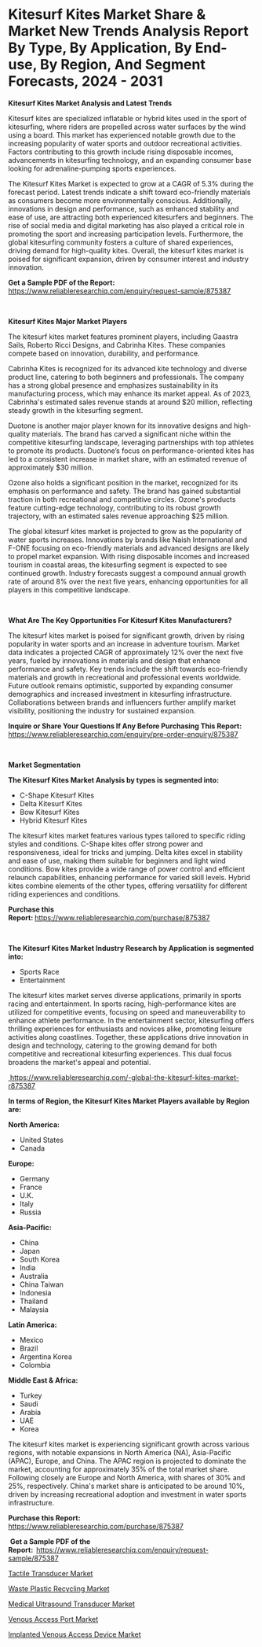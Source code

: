 <p><h1>Kitesurf Kites Market Share & Market New Trends Analysis Report By Type, By Application, By End-use, By Region, And Segment Forecasts, 2024 - 2031</h1></p><p><strong>Kitesurf Kites Market Analysis and Latest Trends</strong></p>
<p><p>Kitesurf kites are specialized inflatable or hybrid kites used in the sport of kitesurfing, where riders are propelled across water surfaces by the wind using a board. This market has experienced notable growth due to the increasing popularity of water sports and outdoor recreational activities. Factors contributing to this growth include rising disposable incomes, advancements in kitesurfing technology, and an expanding consumer base looking for adrenaline-pumping sports experiences.</p><p>The Kitesurf Kites Market is expected to grow at a CAGR of 5.3% during the forecast period. Latest trends indicate a shift toward eco-friendly materials as consumers become more environmentally conscious. Additionally, innovations in design and performance, such as enhanced stability and ease of use, are attracting both experienced kitesurfers and beginners. The rise of social media and digital marketing has also played a critical role in promoting the sport and increasing participation levels. Furthermore, the global kitesurfing community fosters a culture of shared experiences, driving demand for high-quality kites. Overall, the kitesurf kites market is poised for significant expansion, driven by consumer interest and industry innovation.</p></p>
<p><strong>Get a Sample PDF of the Report:&nbsp;</strong> <a href="https://www.reliableresearchiq.com/enquiry/request-sample/875387">https://www.reliableresearchiq.com/enquiry/request-sample/875387</a></p>
<p>&nbsp;</p>
<p><strong>Kitesurf Kites Major Market Players</strong></p>
<p><p>The kitesurf kites market features prominent players, including Gaastra Sails, Roberto Ricci Designs, and Cabrinha Kites. These companies compete based on innovation, durability, and performance. </p><p>Cabrinha Kites is recognized for its advanced kite technology and diverse product line, catering to both beginners and professionals. The company has a strong global presence and emphasizes sustainability in its manufacturing process, which may enhance its market appeal. As of 2023, Cabrinha's estimated sales revenue stands at around $20 million, reflecting steady growth in the kitesurfing segment.</p><p>Duotone is another major player known for its innovative designs and high-quality materials. The brand has carved a significant niche within the competitive kitesurfing landscape, leveraging partnerships with top athletes to promote its products. Duotone’s focus on performance-oriented kites has led to a consistent increase in market share, with an estimated revenue of approximately $30 million.</p><p>Ozone also holds a significant position in the market, recognized for its emphasis on performance and safety. The brand has gained substantial traction in both recreational and competitive circles. Ozone's products feature cutting-edge technology, contributing to its robust growth trajectory, with an estimated sales revenue approaching $25 million.</p><p>The global kitesurf kites market is projected to grow as the popularity of water sports increases. Innovations by brands like Naish International and F-ONE focusing on eco-friendly materials and advanced designs are likely to propel market expansion. With rising disposable incomes and increased tourism in coastal areas, the kitesurfing segment is expected to see continued growth. Industry forecasts suggest a compound annual growth rate of around 8% over the next five years, enhancing opportunities for all players in this competitive landscape.</p></p>
<p>&nbsp;</p>
<p><strong>What Are The Key Opportunities For Kitesurf Kites Manufacturers?</strong></p>
<p><p>The kitesurf kites market is poised for significant growth, driven by rising popularity in water sports and an increase in adventure tourism. Market data indicates a projected CAGR of approximately 12% over the next five years, fueled by innovations in materials and design that enhance performance and safety. Key trends include the shift towards eco-friendly materials and growth in recreational and professional events worldwide. Future outlook remains optimistic, supported by expanding consumer demographics and increased investment in kitesurfing infrastructure. Collaborations between brands and influencers further amplify market visibility, positioning the industry for sustained expansion.</p></p>
<p><strong>Inquire or Share Your Questions If Any Before Purchasing This Report:</strong> <a href="https://www.reliableresearchiq.com/enquiry/pre-order-enquiry/875387">https://www.reliableresearchiq.com/enquiry/pre-order-enquiry/875387</a></p>
<p>&nbsp;</p>
<p><strong>Market Segmentation</strong></p>
<p><strong>The Kitesurf Kites Market Analysis by types is segmented into:</strong></p>
<p><ul><li>C-Shape Kitesurf Kites</li><li>Delta Kitesurf Kites</li><li>Bow Kitesurf Kites</li><li>Hybrid Kitesurf Kites</li></ul></p>
<p><p>The kitesurf kites market features various types tailored to specific riding styles and conditions. C-Shape kites offer strong power and responsiveness, ideal for tricks and jumping. Delta kites excel in stability and ease of use, making them suitable for beginners and light wind conditions. Bow kites provide a wide range of power control and efficient relaunch capabilities, enhancing performance for varied skill levels. Hybrid kites combine elements of the other types, offering versatility for different riding experiences and conditions.</p></p>
<p><strong>Purchase this Report:&nbsp;</strong><a href="https://www.reliableresearchiq.com/purchase/875387">https://www.reliableresearchiq.com/purchase/875387</a></p>
<p>&nbsp;</p>
<p><strong>The Kitesurf Kites Market Industry Research by Application is segmented into:</strong></p>
<p><ul><li>Sports Race</li><li>Entertainment</li></ul></p>
<p><p>The kitesurf kites market serves diverse applications, primarily in sports racing and entertainment. In sports racing, high-performance kites are utilized for competitive events, focusing on speed and maneuverability to enhance athlete performance. In the entertainment sector, kitesurfing offers thrilling experiences for enthusiasts and novices alike, promoting leisure activities along coastlines. Together, these applications drive innovation in design and technology, catering to the growing demand for both competitive and recreational kitesurfing experiences. This dual focus broadens the market's appeal and potential.</p></p>
<p><a href="https://www.reliableresearchiq.com/-global-the-kitesurf-kites-market-r875387">&nbsp;https://www.reliableresearchiq.com/-global-the-kitesurf-kites-market-r875387</a></p>
<p><strong>In terms of Region, the Kitesurf Kites Market Players available by Region are:</strong></p>
<p>
    <p> <strong> North America: </strong>
        <ul>
            <li>United States</li>
            <li>Canada</li>
        </ul>
        </p> 
    <p> <strong> Europe: </strong>
        <ul>
            <li>Germany</li>
            <li>France</li>
            <li>U.K.</li>
            <li>Italy</li>
            <li>Russia</li>
        </ul>
        </p> 
    <p> <strong> Asia-Pacific: </strong>
        <ul>
            <li>China</li>
            <li>Japan</li>
            <li>South Korea</li>
            <li>India</li>
            <li>Australia</li>
            <li>China Taiwan</li>
            <li>Indonesia</li>
            <li>Thailand</li>
            <li>Malaysia</li>
        </ul>
        </p> 
    <p> <strong> Latin America: </strong>
        <ul>
            <li>Mexico</li>
            <li>Brazil</li>
            <li>Argentina Korea</li>
            <li>Colombia</li>
        </ul>
        </p> 
    <p> <strong> Middle East & Africa: </strong>
        <ul>
            <li>Turkey</li>
            <li>Saudi</li>
            <li>Arabia</li>
            <li>UAE</li>
            <li>Korea</li>
        </ul>
    </p>
    </p>
<p><p>The kitesurf kites market is experiencing significant growth across various regions, with notable expansions in North America (NA), Asia-Pacific (APAC), Europe, and China. The APAC region is projected to dominate the market, accounting for approximately 35% of the total market share. Following closely are Europe and North America, with shares of 30% and 25%, respectively. China's market share is anticipated to be around 10%, driven by increasing recreational adoption and investment in water sports infrastructure.</p></p>
<p><strong>Purchase this Report: </strong><a href="https://www.reliableresearchiq.com/purchase/875387">https://www.reliableresearchiq.com/purchase/875387</a></p>
<p>&nbsp;<strong>Get a Sample PDF of the Report:&nbsp;&nbsp;</strong><a href="https://www.reliableresearchiq.com/enquiry/request-sample/875387">https://www.reliableresearchiq.com/enquiry/request-sample/875387</a></p>
<p><strong></strong></p>
<p><p><a href="https://www.linkedin.com/pulse/tactile-transducer-market-overview-global-trends-future-yh92c?trackingId=GzjU9Im0QvyhBC7jqkCknw%3D%3D">Tactile Transducer Market</a></p><p><a href="https://www.linkedin.com/pulse/waste-plastic-recycling-market-strategic-insights-product-lyp9c?trackingId=HcLN41M3Rx21BxxCCrCSFQ%3D%3D">Waste Plastic Recycling Market</a></p><p><a href="https://www.linkedin.com/pulse/mapping-medical-ultrasound-transducer-market-trends-challenges-o4nme?trackingId=Wwxy%2BV0zQkNAlYh%2Fdtpykw%3D%3D">Medical Ultrasound Transducer Market</a></p><p><a href="https://www.linkedin.com/pulse/global-venous-access-port-market-size-share-analysis-product-jjwae?trackingId=l8BZFMOaOCntC6yf9FicQw%3D%3D">Venous Access Port Market</a></p><p><a href="https://www.linkedin.com/pulse/implanted-venous-access-device-market-share-size-trends-industry-iuwre?trackingId=yBgeecokQTGVxv8lLxEw%2FA%3D%3D">Implanted Venous Access Device Market</a></p></p>